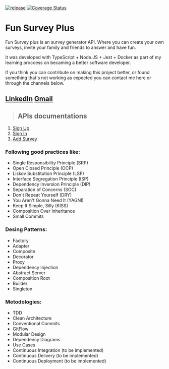 [![release](https://github.com/natomendes/fun-survey-plus/actions/workflows/learn-github-actions.yml/badge.svg)](https://github.com/natomendes/fun-survey-plus/actions/workflows/learn-github-actions.yml)
[![Coverage Status](https://coveralls.io/repos/github/natomendes/fun-survey-plus/badge.svg?branch=main&t=arR1Y6)](https://coveralls.io/github/natomendes/fun-survey-plus?branch=main)
# Fun Survey Plus
Fun Survey plus is an survey generator API.
Where you can create your own surveys, invite your family and friends to answer and have fun.

It was developed with TypeScript + Node.JS + Jest + Docker as part of my learning proccess on becaming a better software developer.

If you think you can contribute on making this project better, or found something that's not working as expected you can contact me here or through the channels below.

## [LinkedIn](https://www.linkedin.com/in/renatolmendes/)  [Gmail](mailto:mendeslrenato@gmail.com) 


> ## APIs documentations
1. [Sign Up](./requirements/signup.md)
2. [Sign In](./requirements/login.md)
2. [Add Survey](./requirements/add-survey.md)

### Following good practices like:
 - Single Responsibility Principle (SRP)
 - Open Closed Principle (OCP)
 - Liskov Substitution Principle (LSP)
 - Interface Segregation Principle (ISP)
 - Dependency Inversion Principle (DIP)
 - Separation of Concerns (SOC)
 - Don't Repeat Yourself (DRY)
 - You Aren't Gonna Need It (YAGNI)
 - Keep It Simple, Silly (KISS)
 - Composition Over Inheritance
 - Small Commits
 
 ### Desing Patterns:
 - Factory
 - Adapter
 - Composite
 - Decorator
 - Proxy
 - Dependency Injection
 - Abstract Server
 - Composition Root
 - Builder
 - Singleton
 
 ### Metodologies:
 - TDD
 - Clean Architecture
 - Conventional Commits
 - GitFlow
 - Modular Design
 - Dependency Diagrams
 - Use Cases
 - Continuous Integration (to be implemented)
 - Continuous Delivery (to be implemented)
 - Continuous Deployment (to be implemented)
 
